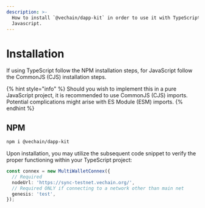 ```yaml
---
description: >-
  How to install `@vechain/dapp-kit` in order to use it with TypeScript or
  Javascript.
---
```


# Installation

If using TypeScript follow the NPM installation steps, for JavaScript follow the CommonJS (CJS) installation steps.

{% hint style="info" %}
Should you wish to implement this in a pure JavaScript project, it is recommended to use CommonJS (CJS) imports. Potential complications might arise with ES Module (ESM) imports.
{% endhint %}

## NPM

```bash
npm i @vechain/dapp-kit
```

Upon installation, you may utilize the subsequent code snippet to verify the proper functioning within your TypeScript project:

```typescript
const connex = new MultiWalletConnex({
  // Required
  nodeUrl: 'https://sync-testnet.vechain.org/', 
  // Required ONLY if connecting to a network other than main net
  genesis: 'test', 
});
```
